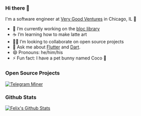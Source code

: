 ### Hi there 👋

I'm a software engineer at [Very Good Ventures](https://verygood.ventures) in Chicago, IL 🌆

- 🔭 I’m currently working on the [bloc library](https://bloclibrary.dev)
- ☕ I’m learning how to make latte art
- 🧑‍💻 I’m looking to collaborate on open source projects
- 💬 Ask me about [Flutter](https://flutter.dev) and [Dart](https://dart.dev).
- 😄 Pronouns: he/him/his
- ⚡ Fun fact: I have a pet bunny named Coco 🐰

### Open Source Projects

[![Telegram Miner](https://github-readme-stats.vercel.app/api/pin/?username=chaerulchas&repo=telegram-miner-client)](https://github.com/chaerulchas/telegram-miner-client)

### Github Stats

[![Felix's Github Stats](https://github-readme-stats.vercel.app/api?username=chaerulchas&count_private=true&theme=default&show_icons=true)](https://github.com/chaerulchas)
